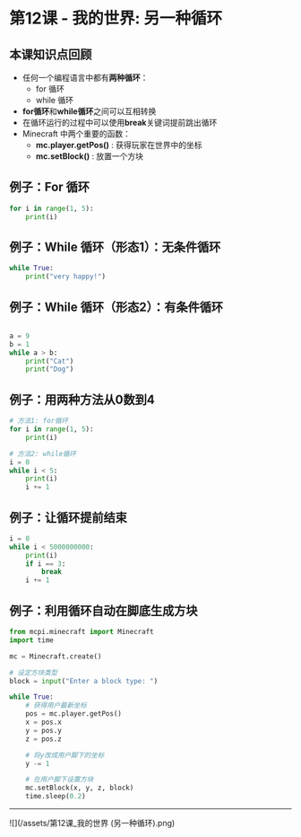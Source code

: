 # 第12课 - 我的世界: 另一种循环

## 本课知识点回顾

* 任何一个编程语言中都有**两种循环**：
    * for 循环
    * while 循环
* **for循环**和**while循环**之间可以互相转换
* 在循环运行的过程中可以使用**break**关键词提前跳出循环
* Minecraft 中两个重要的函数：
    * **mc.player.getPos()** : 获得玩家在世界中的坐标
    * **mc.setBlock()** : 放置一个方块

## 例子：For 循环

```python
for i in range(1, 5):
    print(i)
```

## 例子：While 循环（形态1）：无条件循环 

```python
while True:
    print("very happy!")

```

## 例子：While 循环（形态2）：有条件循环 
```python

a = 9
b = 1
while a > b:
    print("Cat")
    print("Dog")

```

## 例子：用两种方法从0数到4
```python
# 方法1: for循环
for i in range(1, 5):
    print(i)

# 方法2: while循环
i = 0
while i < 5:
    print(i)
    i += 1
```

## 例子：让循环提前结束
```python
i = 0
while i < 5000000000:
    print(i)
    if i == 3:
        break  
    i += 1
```

## 例子：利用循环自动在脚底生成方块


```python
from mcpi.minecraft import Minecraft
import time

mc = Minecraft.create()

# 设定方块类型
block = input("Enter a block type: ")

while True:
    # 获得用户最新坐标
    pos = mc.player.getPos()
    x = pos.x
    y = pos.y
    z = pos.z

    # 将y改成用户脚下的坐标
    y -= 1

    # 在用户脚下设置方块
    mc.setBlock(x, y, z, block)
    time.sleep(0.2)

```

---
![](/assets/第12课_我的世界 (另一种循环).png)